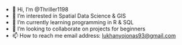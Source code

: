 - 👋 Hi, I’m @Thriller1198
- 👀 I’m interested in Spatial Data Science & GIS
- 🌱 I’m currently learning programming in R & SQL
- 💞️ I’m looking to collaborate on projects for beginners 
- 📫 How to reach me email address: lukhanyojonas93@gmail.com 

<!---
Thriller1198/Thriller1198 is a ✨ special ✨ repository because its `README.md` (this file) appears on your GitHub profile.
You can click the Preview link to take a look at your changes.
--->
